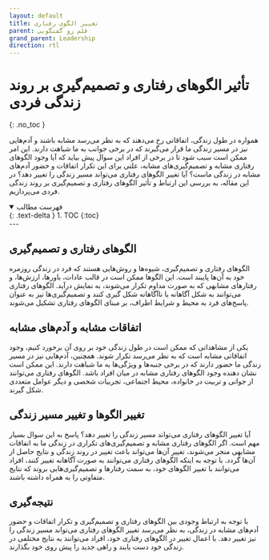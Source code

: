 ```yaml
---
layout: default
title: تغییر الگوی رفتاری
parent: قلم رو گفتگویی
grand_parent: Leadership
direction: rtl
---
```


# تأثیر الگوهای رفتاری و تصمیم‌گیری بر روند زندگی فردی
{: .no_toc }

همواره در طول زندگی، اتفاقاتی رخ می‌دهند که به نظر می‌رسد مشابه باشند و آدم‌هایی نیز در مسیر زندگی ما قرار می‌گیرند که در برخی جوانب به ما شباهت دارند. این امر ممکن است سبب شود تا در برخی از افراد این سوال پیش بیاید که آیا وجود الگوهای رفتاری مشابه و تصمیم‌گیری‌های مشابه، علتی برای این تکرار اتفاقات و حضور آدم‌های مشابه در زندگی ماست؟ آیا تغییر الگوهای رفتاری می‌تواند مسیر زندگی را تغییر دهد؟ در این مقاله، به بررسی این ارتباط و تأثیر الگوهای رفتاری و تصمیم‌گیری بر روند زندگی فردی می‌پردازیم.

<details open markdown="block">
  <summary>
    فهرست مطالب
  </summary>
  {: .text-delta }
1. TOC
{:toc}
</details>
---

## الگوهای رفتاری و تصمیم‌گیری
الگوهای رفتاری و تصمیم‌گیری، شیوه‌ها و روش‌هایی هستند که فرد در زندگی روزمره خود به آن‌ها پایبند است. این الگوها ممکن است در قالب عادات، باورها، ارزش‌ها، و رفتارهای مشابهی که به صورت مداوم تکرار می‌شوند، به نمایش درآید. الگوهای رفتاری می‌توانند به شکل آگاهانه یا ناآگاهانه شکل گیری کنند و تصمیم‌گیری‌ها نیز به عنوان پاسخ‌های فرد به محیط و شرایط اطراف، بر مبنای الگوهای رفتاری تشکیل می‌شوند.

## اتفاقات مشابه و آدم‌های مشابه
یکی از مشاهداتی که ممکن است در طول زندگی خود بر روی آن برخورد کنیم، وجود اتفاقاتی مشابه است که به نظر می‌رسد تکرار شوند. همچنین، آدم‌هایی نیز در مسیر زندگی ما حضور دارند که در برخی جنبه‌ها و ویژگی‌ها به ما شباهت دارند. این ممکن است نشان دهنده وجود الگوهای رفتاری مشابه در میان افراد باشد. الگوهای رفتاری می‌توانند از جوانی و تربیت در خانواده، محیط اجتماعی، تجربیات شخصی و دیگر عوامل متعددی شکل گیرند.

## تغییر الگوها و تغییر مسیر زندگی
آیا تغییر الگوهای رفتاری می‌تواند مسیر زندگی را تغییر دهد؟ پاسخ به این سوال بسیار مهم است. اگر الگوهای رفتاری مشابه و تصمیم‌گیری‌های تکراری در زندگی ما به اتفاقات مشابهی منجر می‌شوند، تغییر آن‌ها می‌تواند باعث تغییر در روند زندگی و نتایج حاصل از آن‌ها گردد. با توجه به اینکه الگوهای رفتاری می‌توانند به صورت آگاهانه تغییر کنند، افراد می‌توانند با تغییر الگوهای خود، به سمت رفتارها و تصمیم‌گیری‌هایی بروند که نتایج متفاوتی را به همراه داشته باشند.

## نتیجه‌گیری
با توجه به ارتباط وجودی بین الگوهای رفتاری و تصمیم‌گیری و تکرار اتفاقات و حضور آدم‌های مشابه در زندگی، به نظر می‌رسد تغییر الگوهای رفتاری می‌تواند مسیر زندگی را نیز تغییر دهد. با اعمال تغییر در الگوهای رفتاری خود، افراد می‌توانند به نتایج مختلفی در زندگی خود دست یابند و راهی جدید را پیش روی خود بگذارند.
